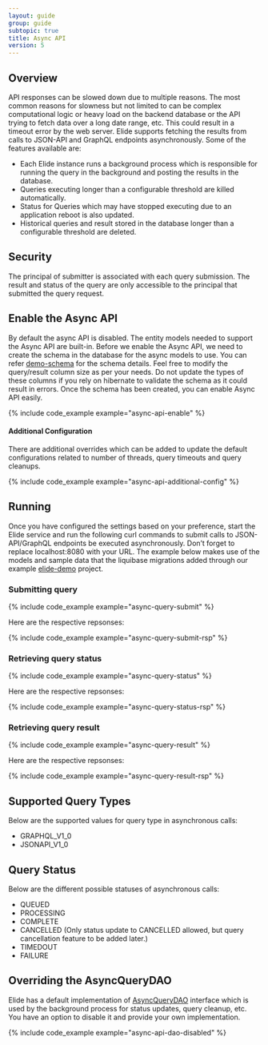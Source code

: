 ```yaml
---
layout: guide
group: guide
subtopic: true
title: Async API
version: 5
---
```


## Overview

API responses can be slowed down due to multiple reasons. The most common reasons for slowness but not limited to can be complex computational logic or heavy load on the backend database or the API trying to fetch data over a long date range, etc. This could result in a timeout error by the web server. Elide supports fetching the results from calls to JSON-API and GraphQL endpoints asynchronously. Some of the features available are:
* Each Elide instance runs a background process which is responsible for running the query in the background and posting the results in the database.
* Queries executing longer than a configurable threshold are killed automatically.
* Status for Queries which may have stopped executing due to an application reboot is also updated.
* Historical queries and result stored in the database longer than a configurable threshold are deleted.

## Security

The principal of submitter is associated with each query submission. The result and status of the query are only accessible to the principal that submitted the query request.

## Enable the Async API

By default the async API is disabled. The entity models needed to support the Async API are built-in. Before we enable the Async API, we need to create the schema in the database for the async models to use. You can refer [demo-schema](https://github.com/yahoo/elide-spring-boot-example/blob/master/src/main/resources/db/changelog/changelog.xml) for the schema details. Feel free to modify the query/result column size as per your needs. Do not update the types of these columns if you rely on hibernate to validate the schema as it could result in errors. Once the schema has been created, you can enable Async API easily.

{% include code_example example="async-api-enable" %}

#### Additional Configuration

There are additional overrides which can be added to update the default configurations related to number of threads, query timeouts and query cleanups.

{% include code_example example="async-api-additional-config" %}

## Running

Once you have configured the settings based on your preference, start the Elide service and run the following curl commands to submit calls to JSON-API/GraphQL endpoints be executed asynchronously. Don’t forget to replace localhost:8080 with your URL. The example below makes use of the models and sample data that the liquibase migrations added through our example [elide-demo](https://github.com/yahoo/elide-spring-boot-example) project.

### Submitting query

{% include code_example example="async-query-submit" %}

Here are the respective repsonses:

{% include code_example example="async-query-submit-rsp" %}

### Retrieving query status

{% include code_example example="async-query-status" %}

Here are the respective repsonses:

{% include code_example example="async-query-status-rsp" %}

### Retrieving query result

{% include code_example example="async-query-result" %}

Here are the respective repsonses:

{% include code_example example="async-query-result-rsp" %}

## Supported Query Types

Below are the supported values for query type in asynchronous calls:

* GRAPHQL_V1_0
* JSONAPI_V1_0

## Query Status

Below are the different possible statuses of asynchronous calls:

* QUEUED
* PROCESSING
* COMPLETE
* CANCELLED (Only status update to CANCELLED allowed, but query cancellation feature to be added later.)
* TIMEDOUT
* FAILURE

## Overriding the AsyncQueryDAO

Elide has a default implementation of [AsyncQueryDAO](https://github.com/yahoo/elide/blob/master/elide-async/src/main/java/com/yahoo/elide/async/service/AsyncQueryDAO.java) interface which is used by the background process for status updates, query cleanup, etc. You have an option to disable it and provide your own implementation.

{% include code_example example="async-api-dao-disabled" %}
